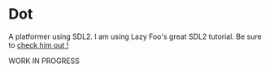 # Dot
A platformer using SDL2.
I am using Lazy Foo's great SDL2 tutorial. Be sure to [check him out !](http://lazyfoo.net/tutorials/SDL/index.php)

WORK IN PROGRESS
